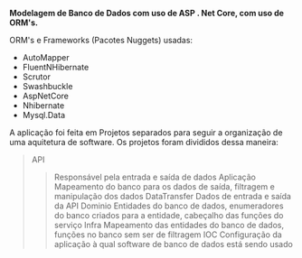 **Modelagem de Banco de Dados com uso de ASP . Net Core, com uso de ORM's.**

ORM's e Frameworks (Pacotes Nuggets) usadas:
  
  - AutoMapper
  - FluentNHibernate
  - Scrutor
  - Swashbuckle
  - AspNetCore
  - Nhibernate
  - Mysql.Data
  
  
A aplicação foi feita em Projetos separados para seguir a organização de uma aquitetura de software.
Os projetos foram divididos dessa maneira:
  
  > API
  >> Responsável pela entrada e saída de dados
  > Aplicação
  >> Mapeamento do banco para os dados de saída, filtragem e manipulação dos dados
  > DataTransfer 
  >> Dados de entrada e saída da API
  > Dominio
  >> Entidades do banco de dados, enumeradores do banco criados para a entidade, cabeçalho das funções do serviço
  > Infra 
  >> Mapeamento das entidades do banco de dados, funções no banco sem ser de filtragem
  > IOC
  >> Configuração da aplicação à qual software de banco de dados está sendo usado
  
  
  
  
  
